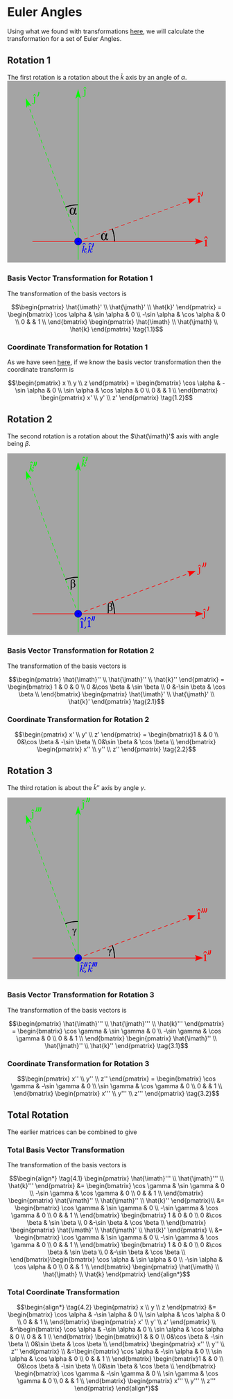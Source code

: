 # Euler Angles

Using what we found with transformations [here](./TransformationOfVectorsAndCoordinates.md), we will calculate the transformation for a set of Euler Angles.

## Rotation 1

The first rotation is a rotation about the $\hat{k}$ axis by an angle of $\alpha$.
![first rotation looking down k axis](./img/EulerRotation1.svg)

### Basis Vector Transformation for Rotation 1

The transformation of the basis vectors is

```math
\begin{pmatrix} \hat{\imath}' \\ \hat{\jmath}' \\ \hat{k}' \end{pmatrix} =
\begin{bmatrix}
\cos \alpha & \sin \alpha & 0 \\
-\sin \alpha & \cos \alpha & 0 \\
0 &  & 1 \\
\end{bmatrix}
\begin{pmatrix} \hat{\imath} \\ \hat{\jmath} \\ \hat{k} \end{pmatrix} \tag{1.1}
```

### Coordinate Transformation for Rotation 1

As we have seen [here](./TransformationOfVectorsAndCoordinates.md), if we know the basis vector transformation then the coordinate transform is

```math
\begin{pmatrix} x \\ y \\ z \end{pmatrix} =
\begin{bmatrix}
\cos \alpha & -\sin \alpha & 0 \\
\sin \alpha & \cos \alpha & 0 \\
0 &  & 1 \\
\end{bmatrix}
\begin{pmatrix} x' \\ y' \\ z' \end{pmatrix} \tag{1.2}
```

## Rotation 2

The second rotation is a rotation about the $\hat{\imath}'$ axis with angle being $\beta$.

![Second rotation looking down i dash axis](./img/EulerRotation2.svg)

### Basis Vector Transformation for Rotation 2

The transformation of the basis vectors is

```math
\begin{pmatrix} \hat{\imath}'' \\ \hat{\jmath}'' \\ \hat{k}'' \end{pmatrix} =
\begin{bmatrix}
1 & 0 & 0 \\
0 &\cos \beta & \sin \beta \\
0 &-\sin \beta & \cos \beta \\
\end{bmatrix}
\begin{pmatrix} \hat{\imath}' \\ \hat{\jmath}' \\ \hat{k}' \end{pmatrix} \tag{2.1}
```

### Coordinate Transformation for Rotation 2

```math
\begin{pmatrix} x' \\ y' \\ z' \end{pmatrix} =
\begin{bmatrix}1 &  & 0 \\
0&\cos \beta & -\sin \beta \\
0&\sin \beta & \cos \beta \\
\end{bmatrix}
\begin{pmatrix} x'' \\ y'' \\ z'' \end{pmatrix} \tag{2.2}
```

## Rotation 3

The third rotation is about the $\hat{k}''$ axis by angle $\gamma$.

![Third rotation looking down k double dash axis](./img/EulerRotation3.svg)

### Basis Vector Transformation for Rotation 3

The transformation of the basis vectors is

```math
\begin{pmatrix} \hat{\imath}''' \\ \hat{\jmath}''' \\ \hat{k}''' \end{pmatrix} =
\begin{bmatrix}
\cos \gamma & \sin \gamma & 0 \\
-\sin \gamma & \cos \gamma & 0 \\
0 &  & 1 \\
\end{bmatrix}
\begin{pmatrix} \hat{\imath}'' \\ \hat{\jmath}'' \\ \hat{k}'' \end{pmatrix} \tag{3.1}
```

### Coordinate Transformation for Rotation 3

```math
\begin{pmatrix} x'' \\ y'' \\ z'' \end{pmatrix} =
\begin{bmatrix}
\cos \gamma & -\sin \gamma & 0 \\
\sin \gamma &  \cos \gamma & 0 \\
0 &  & 1 \\
\end{bmatrix}
\begin{pmatrix} x''' \\ y''' \\ z''' \end{pmatrix} \tag{3.2}
```

## Total Rotation

The earlier matrices can be combined to give

### Total Basis Vector Transformation

The transformation of the basis vectors is

```math
\begin{align*} \tag{4.1}
\begin{pmatrix} \hat{\imath}''' \\ \hat{\jmath}''' \\ \hat{k}''' \end{pmatrix} &=
\begin{bmatrix}
\cos \gamma & \sin \gamma & 0 \\
-\sin \gamma & \cos \gamma & 0 \\
0 &  & 1 \\
\end{bmatrix}
\begin{pmatrix} \hat{\imath}'' \\ \hat{\jmath}'' \\ \hat{k}'' \end{pmatrix}\\
&=
\begin{bmatrix}
\cos \gamma & \sin \gamma & 0 \\
-\sin \gamma & \cos \gamma & 0 \\
0 &  & 1 \\
\end{bmatrix}
\begin{bmatrix}
1 & 0 & 0 \\
0 &\cos \beta & \sin \beta \\
0 &-\sin \beta & \cos \beta \\
\end{bmatrix}
\begin{pmatrix} \hat{\imath}' \\ \hat{\jmath}' \\ \hat{k}' \end{pmatrix} \\
&= \begin{bmatrix}
\cos \gamma & \sin \gamma & 0 \\
-\sin \gamma & \cos \gamma & 0 \\
0 &  & 1 \\
\end{bmatrix}
\begin{bmatrix}
1 & 0 & 0 \\
0 &\cos \beta & \sin \beta \\
0 &-\sin \beta & \cos \beta \\
\end{bmatrix}\begin{bmatrix}
\cos \alpha & \sin \alpha & 0 \\
-\sin \alpha & \cos \alpha & 0 \\
0 &  & 1 \\
\end{bmatrix}
\begin{pmatrix} \hat{\imath} \\ \hat{\jmath} \\ \hat{k} \end{pmatrix}
\end{align*}
```

### Total Coordinate Transformation

```math
\begin{align*} \tag{4.2}
\begin{pmatrix} x \\ y \\ z \end{pmatrix} &=
\begin{bmatrix}
\cos \alpha & -\sin \alpha & 0 \\
\sin \alpha & \cos \alpha & 0 \\
0 &  & 1 \\
\end{bmatrix}
\begin{pmatrix} x' \\ y' \\ z' \end{pmatrix} \\
&=\begin{bmatrix}
\cos \alpha & -\sin \alpha & 0 \\
\sin \alpha & \cos \alpha & 0 \\
0 &  & 1 \\
\end{bmatrix}
\begin{bmatrix}1 &  & 0 \\
0&\cos \beta & -\sin \beta \\
0&\sin \beta & \cos \beta \\
\end{bmatrix}
\begin{pmatrix} x'' \\ y'' \\ z'' \end{pmatrix} \\
&=\begin{bmatrix}
\cos \alpha & -\sin \alpha & 0 \\
\sin \alpha & \cos \alpha & 0 \\
0 &  & 1 \\
\end{bmatrix}
\begin{bmatrix}1 &  & 0 \\
0&\cos \beta & -\sin \beta \\
0&\sin \beta & \cos \beta \\
\end{bmatrix}
\begin{bmatrix}
\cos \gamma & -\sin \gamma & 0 \\
\sin \gamma &  \cos \gamma & 0 \\
0 &  & 1 \\
\end{bmatrix}
\begin{pmatrix} x''' \\ y''' \\ z''' \end{pmatrix}
\end{align*}
```
